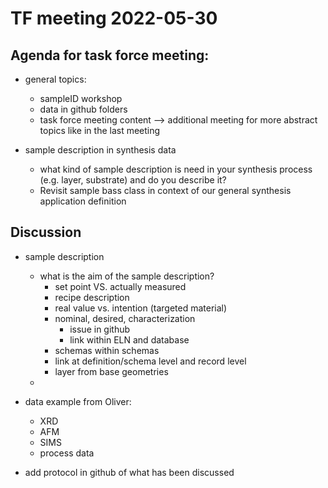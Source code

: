 # TF meeting 2022-05-30

## Agenda for task force meeting:
- general topics: 
    - sampleID workshop
    - data in github folders
    - task force meeting content --> additional meeting for more abstract topics like in the last meeting

- sample description in synthesis data
    - what kind of sample description is need in your synthesis process (e.g. layer, substrate) and do you describe it?
    - Revisit sample bass class in context of our general synthesis application definition

## Discussion

- sample description
    - what is the aim of the sample description?
        - set point VS. actually measured 
        - recipe description
        - real value vs. intention (targeted material)
        - nominal, desired, characterization
            - issue in github
            - link within ELN and database
        - schemas within schemas
        - link at definition/schema level and record level
        - layer from base geometries  
    -

- data example from Oliver:
    - XRD
    - AFM
    - SIMS
    - process data

- add protocol in github of what has been discussed

